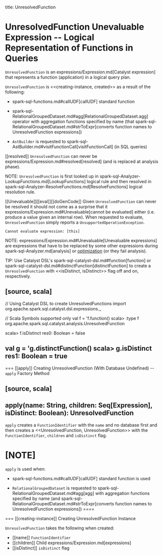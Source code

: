 title: UnresolvedFunction

# UnresolvedFunction Unevaluable Expression -- Logical Representation of Functions in Queries

`UnresolvedFunction` is an expressions/Expression.md[Catalyst expression] that represents a function (application) in a logical query plan.

`UnresolvedFunction` is <<creating-instance, created>> as a result of the following:

* spark-sql-functions.md#callUDF[callUDF] standard function

* spark-sql-RelationalGroupedDataset.md#agg[RelationalGroupedDataset.agg] operator with aggregation functions specified by name (that spark-sql-RelationalGroupedDataset.md#strToExpr[converts function names to UnresolvedFunction expressions])

* `AstBuilder` is requested to spark-sql-AstBuilder.md#visitFunctionCall[visitFunctionCall] (in SQL queries)

[[resolved]]
`UnresolvedFunction` can never be expressions/Expression.md#resolved[resolved] (and is replaced at analysis phase).

NOTE: `UnresolvedFunction` is first looked up in spark-sql-Analyzer-LookupFunctions.md[LookupFunctions] logical rule and then resolved in spark-sql-Analyzer-ResolveFunctions.md[ResolveFunctions] logical resolution rule.

[[Unevaluable]][[eval]][[doGenCode]]
Given `UnresolvedFunction` can never be resolved it should not come as a surprise that it expressions/Expression.md#Unevaluable[cannot be evaluated] either (i.e. produce a value given an internal row). When requested to evaluate, `UnresolvedFunction` simply reports a `UnsupportedOperationException`.

```
Cannot evaluate expression: [this]
```

NOTE: expressions/Expression.md#Unevaluable[Unevaluable expressions] are expressions that have to be replaced by some other expressions during spark-sql-Analyzer.md[analysis] or [optimization](../Optimizer.md) (or they fail analysis).

TIP: Use Catalyst DSL's spark-sql-catalyst-dsl.md#function[function] or spark-sql-catalyst-dsl.md#distinctFunction[distinctFunction] to create a `UnresolvedFunction` with <<isDistinct, isDistinct>> flag off and on, respectively.

[source, scala]
----
// Using Catalyst DSL to create UnresolvedFunctions
import org.apache.spark.sql.catalyst.dsl.expressions._

// Scala Symbols supported only
val f = 'f.function()
scala> :type f
org.apache.spark.sql.catalyst.analysis.UnresolvedFunction

scala> f.isDistinct
res0: Boolean = false

val g = 'g.distinctFunction()
scala> g.isDistinct
res1: Boolean = true
----

=== [[apply]] Creating UnresolvedFunction (With Database Undefined) -- `apply` Factory Method

[source, scala]
----
apply(name: String, children: Seq[Expression], isDistinct: Boolean): UnresolvedFunction
----

`apply` creates a `FunctionIdentifier` with the `name` and no database first and then creates a <<UnresolvedFunction, UnresolvedFunction>> with the `FunctionIdentifier`, `children` and `isDistinct` flag.

[NOTE]
====
`apply` is used when:

* spark-sql-functions.md#callUDF[callUDF] standard function is used

* `RelationalGroupedDataset` is requested to spark-sql-RelationalGroupedDataset.md#agg[agg] with aggregation functions specified by name (and spark-sql-RelationalGroupedDataset.md#strToExpr[converts function names to UnresolvedFunction expressions])
====

=== [[creating-instance]] Creating UnresolvedFunction Instance

`UnresolvedFunction` takes the following when created:

* [[name]] `FunctionIdentifier`
* [[children]] Child expressions/Expression.md[expressions]
* [[isDistinct]] `isDistinct` flag
